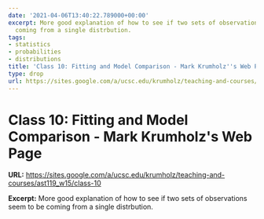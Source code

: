 ```yaml
---
date: '2021-04-06T13:40:22.789000+00:00'
excerpt: More good explanation of how to see if two sets of observations seem to be
  coming from a single distrbution.
tags:
- statistics
- probabilities
- distributions
title: 'Class 10: Fitting and Model Comparison - Mark Krumholz''s Web Page'
type: drop
url: https://sites.google.com/a/ucsc.edu/krumholz/teaching-and-courses/ast119_w15/class-10
---
```


# Class 10: Fitting and Model Comparison - Mark Krumholz's Web Page

**URL:** https://sites.google.com/a/ucsc.edu/krumholz/teaching-and-courses/ast119_w15/class-10

**Excerpt:** More good explanation of how to see if two sets of observations seem to be coming from a single distrbution.
